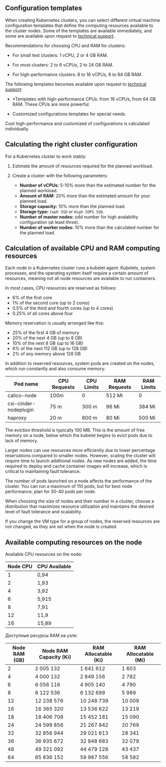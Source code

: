 ## Configuration templates

When creating Kubernetes clusters, you can select different virtual machine configuration templates that define the computing resources available to the cluster nodes. Some of the templates are available immediately, and some are available upon request to [technical support](../../../../contacts/).

Recommendations for choosing CPU and RAM for clusters:

- For small test clusters: 1 vCPU, 2 or 4 GB RAM.

- For most clusters: 2 to 6 vCPUs, 2 to 24 GB RAM.

- For high-performance clusters: 8 to 16 vCPUs, 8 to 64 GB RAM.

The following templates becomes available upon request to [technical support](../../../../contacts):

- *Templates with high-performance CPUs: from 16 vCPUs, from 64 GB RAM. These CPUs are more powerful.

- Customized configurations templates for special needs.

<info>

Cost high-performance and customized of configurations is calculated individually.

</info>

## Calculating the right cluster configuration

For a Kubernetes cluster to work stably:

1. Estimate the amount of resources required for the planned workload.
1. Create a cluster with the following parameters:

   - **Number of vCPUs:** 5-10% more than the estimated number for the planned workload.
   - **Amount of RAM:** 20% more than the estimated amount for your planned load.
   - **Storage capacity:** 10% more than the planned load.
   - **Storage type:** `Ceph SSD` or `High-IOPS SSD`.
   - **Number of master nodes:** odd number for high avalability configuration (at least three).
   - **Number of worker nodes:** 10% more than the calculated number for the planned load.

## Calculation of available CPU and RAM computing resources

Each node in a Kubernetes cluster runs a kubelet agent. Kubelets, system processes, and the operating system itself require a certain amount of resources, meaning not all node resources are available to run containers.

In most cases, CPU resources are reserved as follows:

- 6% of the first core
- 1% of the second core (up to 2 cores)
- 0.5% of the third and fourth cores (up to 4 cores)
- 0.25% of all cores above four

Memory reservation is usually arranged like this:

- 25% of the first 4 GB of memory
- 20% of the next 4 GB (up to 8 GB)
- 10% of the next 8 GB (up to 16 GB)
- 6% of the next 112 GB (up to 128 GB)
- 2% of any memory above 128 GB

In addition to reserved resources, system pods are created on the nodes, which run constantly and also consume memory:

| Pod name | CPU Requests | CPU Limits | RAM Requests | RAM Limits |
| --- | --- | --- | --- | --- |
| calico-node | 100m | 0 | 512 Mi | 0 |
| csi-cinder-nodeplugin | 75 m | 300 m | 96 Mi | 384 Mi |
| haproxy | 20 m | 800 m | 80 Mi | 500 Mi |

The eviction threshold is typically 100 MB. This is the amount of free memory on a node, below which the kubelet begins to evict pods due to lack of memory.

Larger nodes can use resources more efficiently due to lower percentage reservations compared to smaller nodes. However, scaling the cluster will require time to launch additional nodes. As new nodes are added, the time required to deploy and cache container images will increase, which is critical to maintaining fault tolerance.

The number of pods launched on a node affects the performance of the cluster. You can run a maximum of 110 pods, but for best node performance, plan for 30-40 pods per node.

When choosing the size of nodes and their number in a cluster, choose a distribution that maximizes resource utilization and maintains the desired level of fault tolerance and scalability.

<info>

If you change the VM type for a group of nodes, the reserved resources are not changed, as they are set when the node is created.

</info>

## Available computing resources on the node

Available CPU resources on the node:

|Node CPU |	CPU Available |
| --- | --- |
| 1 | 0,94 |
| 2 | 1,93 |
| 4 |	3,92 |
| 6 | 5,915 |
| 8 |	7,91 |
| 12 | 11,9 |
| 16 | 15,89 |

Доступные ресурсы RAM на узле:

| Node RAM (GB) | Node RAM Capacity (Ki) |	RAM Allocatable (Ki)	| RAM Allocatable (Mi) |
| --- | --- | --- | --- |
| 2 | 2 005 132 | 1 641 612 | 1 603 |
| 4 | 4 000 132 | 2 849 156 | 2 782 |
| 6 | 6 056 116 | 4 905 140 | 4 790 |
| 8 |	8 122 536 | 6 132 699 | 5 989 |
| 12 |	12 238 576 |	10 248 739 | 10 009 |
| 16 | 16 365 320 | 13 536 622 |	13 219 |
| 18 | 18 406 708 |	15 452 181 | 15 090 |
| 24 | 24 599 856 | 21 267 842 | 20 769 |
| 32 | 32 856 944 | 29 021 613 | 28 341 |
| 36 | 36 935 672 | 32 848 683 | 32 079 |
| 48 | 49 321 092 | 44 479 128 | 43 437 |
| 64 | 65 836 152 |	59 987 556 | 58 582 |
